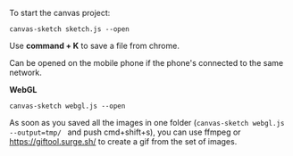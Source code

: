 To start the canvas project: 

``` canvas-sketch sketch.js --open ```

Use **command + K** to save a file from chrome.

Can be opened on the mobile phone if the phone's connected to the same network.

**WebGL**

``` canvas-sketch webgl.js --open ```

As soon as you saved all the images in one folder (`canvas-sketch webgl.js --output=tmp/
` and push cmd+shift+s), you can use ffmpeg or https://giftool.surge.sh/ to create a gif from the set of images.